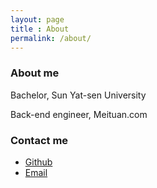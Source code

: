 ```yaml
---
layout: page
title : About
permalink: /about/
---
```



### About me

Bachelor, Sun Yat-sen University

Back-end engineer, Meituan.com

### Contact me

* [Github](https://github.com/dengshenyu)
* [Email](mailto:dengshenyu@gmail.com)
